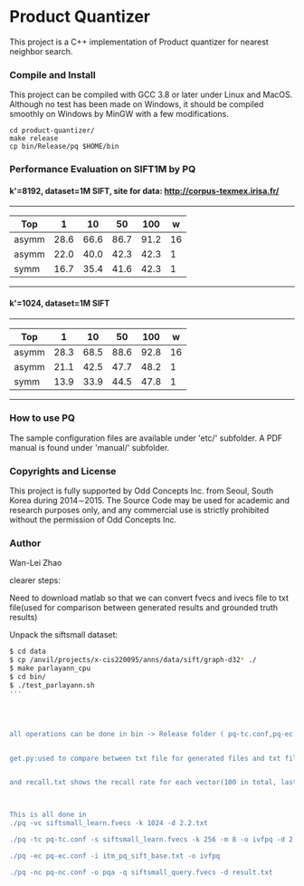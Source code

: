 # Product Quantizer
This project is a C++ implementation of Product quantizer for nearest neighbor search.


### Compile and Install
This project can be compiled with GCC 3.8 or later under Linux and MacOS. Although no test has been made on Windows, 
it should be compiled smoothly on Windows by MinGW with a few modifications. 

```
cd product-quantizer/
make release
cp bin/Release/pq $HOME/bin
```


### Performance Evaluation on SIFT1M by PQ
#### k'=8192, dataset=1M SIFT, site for data: http://corpus-texmex.irisa.fr/
--------------------------------------------
|Top   |  1    |   10   |   50 | 100  |  w |
-------|-------|--------|------|------|----|
|asymm |  28.6  |  66.6 | 86.7 | 91.2 | 16 |
|asymm | 22.0   | 40.0  | 42.3 | 42.3 | 1  |
|symm  |  16.7  | 35.4  | 41.6 | 42.3 |	1  |
--------------------------------------------
#### k'=1024, dataset=1M SIFT
--------------------------------------------
|Top   |  1   |   10  |   50  | 100   | w |
-------|------|-------|-------|-------|---|
|asymm | 28.3 |  68.5 |  88.6 | 92.8  | 16|
|asymm | 21.1 |  42.5 |  47.7 | 48.2  | 1 |
|symm  | 13.9 |  33.9 |  44.5 | 47.8	| 1 |
-------------------------------------------


### How to use PQ

The sample configuration files are available under 'etc/' subfolder. A PDF manual is found under 'manual/' subfolder.

### Copyrights and License
This project is fully supported by Odd Concepts Inc. from Seoul, South Korea during 2014∼2015. The Source Code may be used for academic and research purposes only, and any commercial use is strictly prohibited without the permission of Odd Concepts Inc.

### Author
Wan-Lei Zhao


clearer steps:

Need to download matlab so that we can convert fvecs and ivecs file to txt file(used for comparison between generated results and grounded truth results)


Unpack the siftsmall dataset:

```bash
$ cd data
$ cp /anvil/projects/x-cis220095/anns/data/sift/graph-d32* ./
$ make parlayann_cpu
$ cd bin/
$ ./test_parlayann.sh
'''




all operations can be done in bin -> Release folder ( pq-tc.conf,pq-ec.conf,pq-nc.conf and itm_pq_sift_base.tx are provided)


get.py:used to compare between txt file for generated files and txt file of grounded truth results(currently only support siftsmall)


and recall.txt shows the recall rate for each vector(100 in total, last time shows overall recall rate, result.txt:from the NN search, correct.txt grounded truth(convert from ivecs file)



This is all done in 
./pq -vc siftsmall_learn.fvecs -k 1024 -d 2.2.txt

./pq -tc pq-tc.conf -s siftsmall_learn.fvecs -k 256 -m 8 -o ivfpq -d 2.4.pq

./pq -ec pq-ec.conf -i itm_pq_sift_base.txt -o ivfpq

./pq -nc pq-nc.conf -o pqa -q siftsmall_query.fvecs -d result.txt



